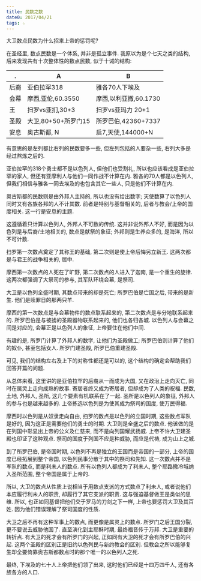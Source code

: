 ```yaml
---
title: 民数之数
date0: 2017/04/21
tags: ☆
---
```


大卫数点民数为什么招来上帝的惩罚呢?

在圣经里, 数点民数是一个体系, 并非是孤立事件. 我原以为是个七天之类的结构, 后来发现共有十次整体性的数点民数, 似于十诫的结构:

.    | A                   | B
-----|---------------------|----------------------
后裔 | 亚伯拉罕318         | 雅各70人下埃及
会幕 | 摩西,亚伦,60.3550   | 摩西,以利亚撒,60.1730
王   | 扫罗vs亚扪,30+3     | 扫罗vs亚玛力 20+1
圣殿 | 大卫,80+50+所罗门15 | 所罗巴伯,42360+7337
安息 | 奥古斯都, N         | 启7,天使,144000+N

有意思的是左列都比右列的民数要多一些, 但左列包括的人要杂一些, 右列大多是经过熬炼之后的.

亚伯拉罕的318个勇士都不是以色列人, 但他们也受割礼, 所以也应该看成是亚伯拉罕的家人, 但还有亚摩利人与他们一同作战不计算在内. 雅各的70人都是以色列人, 但我们相信与雅各一同去埃及的也包含其它一些人, 只是他们不计算在内.

奥古斯都的民数则是由外邦人主持的, 所以也没有给出数字; 天使数算了以色列人同时又有各族各邦的人不计其数. 前者是特别与基督相关的, 后者与教会/上帝的国度相关. 这一行是安息的主题.

这遵循着只计算以色列人, 外邦人不可数的传统. 这并非说外邦人不好, 而是因为以色列是与后裔/土地相关的, 数点是献祭的象征; 外邦则是生养众多的, 是海洋, 所以不可计数.

扫罗第一次数点奠定了其称王的基础, 第二次则是使上帝后悔另立新王. 这两次都是与君王的战争相关的, 居中.

摩西第一次数点的人死在了旷野, 第二次数点的人进入了迦南, 是一个重生的旋律. 这两次都强调了大祭司的参与, 其军队环绕会幕, 是祭司.

大卫是以色列全盛时期, 其数点带来的却是死亡; 所罗巴伯是亡国之后, 带来的是新生. 他们是赎罪日的那两只羊.

摩西的第一次数点是与会幕物件的数点联系起来的, 第二次数点是与分地联系起来的. 所罗巴伯是与被掳的圣殿器物联系起来的, 他们也各归各城. 以色列人与会幕之间是对应的, 会幕正是以色列人的象征, 上帝要住在他们中间.

有趣的是, 所罗门计算了外邦人的数字, 让他们为圣殿做工; 所罗巴伯则计算了他们的奴仆, 甚至包括女人. 所罗门建圣殿, 所罗巴伯重建圣殿.

可见, 我们的结构左右及上下的对称性都还是可以的, 这个结构的确定会帮助我们回答开篇的问题.

从总体来看, 这里讲的是亚伯拉罕的后裔从一而成为大国, 又在政治上走向灭亡, 同时在属灵上走向成熟的故事. 寄居者终又成为寄居者, 但却成为了人类的祝福. 民数, 土地, 外邦人, 圣所, 这几个要素有机联系在了一起.  圣所是以色列人的象征, 外邦人的参与也是越来越多的. 上帝拣选以色列是为使其成为祭司的国度, 使万民得福.

摩西时以色列是从奴隶走向自由, 扫罗的数点是以色列的立国时期, 这些数点军队是好的, 因为这正是需要他们的勇士的时期. 大卫则是全盛之后的数点. 他该做的是在列国中彰显出上帝的公义及仁慈来, 而不是向列国耀武扬威. 上帝不许大卫建圣殿也印证了这种观点. 祭司的国度于列国不应是种威胁, 而应是代祷, 成为山上之城.

到了所罗巴伯, 是帝国时期, 以色列不再是独立的王国而是帝国的一部分, 上帝的国度已经拓展到整个帝国, 以色列民事分散于其中的祭司和先知. 这一次数点并不是军队的数点, 而是利未人的数点. 所有以色列人都成为了利未人, 整个耶路撒冷城纳入圣所范围, 整个帝国是属于上帝的.

所以, 大卫的数点从性质上说相当于用数点支派的方式数点了利未人, 或者说他们本应履行利未人的职责, 却履行了其它支派的职责. 这与强迫基督做王是类似的思维. 所以, 也正如同基督把他们交于罗马的刀剑之下一样, 上帝也要惩罚大卫及其百姓. 因为他们错误理解了祭司国度的性质.

大卫之后不再有这种军事上的数点, 而更像是属灵上的数点. 所罗门之后王国分裂, 更不要说去威胁他国了. 直至演化到主耶稣时期, 最终福音传于万邦. 大卫是重要的转折点. 有大卫的死才会有所罗门的兴起, 正如同有大卫的死才会有所罗巴伯的兴起. 这两个圣殿的区别正是旧约以色列民与新约教会的区别. 但教会之所以能够复生却全要倚靠奥古斯都数点时的那个唯一的以色列人之死.

最终, 下埃及的七十人上帝把他们领了出来, 这时他们已经是十四万四千人, 还有各族各方的人口.
